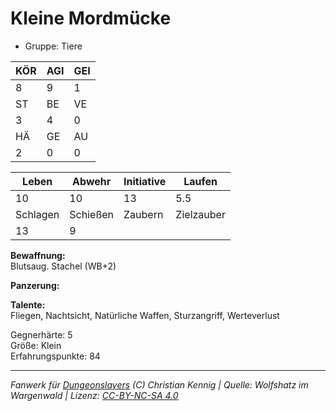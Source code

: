 # Kleine Mordmücke  
- Gruppe: Tiere  

| KÖR | AGI | GEI |  
| --- | --- | --- |  
| 8   | 9   | 1   |
| ST  | BE  | VE  |  
| 3   | 4   | 0   |
| HÄ  | GE  | AU  |  
| 2   | 0   | 0   |


| Leben    | Abwehr   | Initiative | Laufen     |
| -------- | -------- | ---------- | ---------- |
| 10       | 10       | 13         | 5.5        |
| Schlagen | Schießen | Zaubern    | Zielzauber |
| 13       | 9        |            |            |

**Bewaffnung:**  
Blutsaug. Stachel (WB+2)

**Panzerung:**  


**Talente:**  
Fliegen, Nachtsicht, Natürliche Waffen, Sturzangriff, Werteverlust

Gegnerhärte: 5  
Größe: Klein  
Erfahrungspunkte: 84  



___
*Fanwerk für [Dungeonslayers](https://www.dungeonslayers.net/) (C) Christian Kennig | Quelle: Wolfshatz im Wargenwald | Lizenz: [CC-BY-NC-SA 4.0](https://creativecommons.org/licenses/by-nc-sa/4.0/deed.de)*